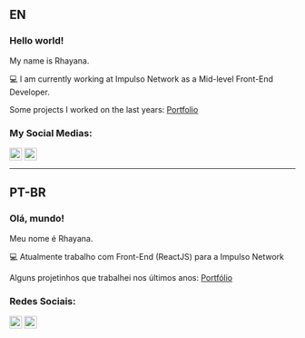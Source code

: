 ## EN

### Hello world! 

My name is Rhayana. 


💻 I am currently working at Impulso Network as a Mid-level Front-End Developer.

Some projects I worked on the last years: [Portfolio](https://github.com/rhayana-b/portfolio)


### My Social Medias:

[<img align="center" alt="Rhayana | LinkedIn" width="22px" src="https://cdn.jsdelivr.net/npm/simple-icons@v3/icons/linkedin.svg" />][linkedin]
[<img align="center" alt="Rhayana | Instagram" width="22px" src="https://cdn.jsdelivr.net/npm/simple-icons@v3/icons/instagram.svg" />][instagram]



[instagram]: https://www.instagram.com/rhayana.b
[linkedin]: https://www.linkedin.com/in/rhayana-barbosa


------------------------------------------------------------------------------


## PT-BR

### Olá, mundo! 

Meu nome é Rhayana. 

💻 Atualmente trabalho com Front-End (ReactJS) para a Impulso Network

Alguns projetinhos que trabalhei nos últimos anos: [Portfólio](https://github.com/rhayana-b/portfolio)

### Redes Sociais:

[<img align="center" alt="Rhayana | LinkedIn" width="22px" src="https://cdn.jsdelivr.net/npm/simple-icons@v3/icons/linkedin.svg" />][linkedin]
[<img align="center" alt="Rhayana | Instagram" width="22px" src="https://cdn.jsdelivr.net/npm/simple-icons@v3/icons/instagram.svg" />][instagram]



[instagram]: https://www.instagram.com/rhayana.b
[linkedin]: https://www.linkedin.com/in/rhayana-barbosa
